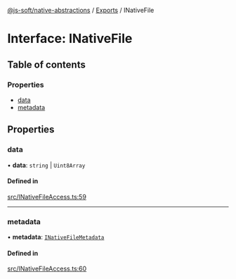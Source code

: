 [@js-soft/native-abstractions](../README.md) / [Exports](../modules.md) / INativeFile

# Interface: INativeFile

## Table of contents

### Properties

- [data](INativeFile.md#data)
- [metadata](INativeFile.md#metadata)

## Properties

### data

• **data**: `string` \| `Uint8Array`

#### Defined in

[src/INativeFileAccess.ts:59](https://github.com/js-soft/ts-native-access/blob/7416af4/packages/abstractions/src/INativeFileAccess.ts#L59)

___

### metadata

• **metadata**: [`INativeFileMetadata`](INativeFileMetadata.md)

#### Defined in

[src/INativeFileAccess.ts:60](https://github.com/js-soft/ts-native-access/blob/7416af4/packages/abstractions/src/INativeFileAccess.ts#L60)
